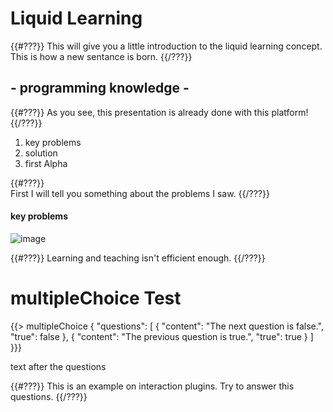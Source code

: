 # Liquid Learning

{{#???}}
This will give you a little introduction to the liquid learning concept.
This is how a new sentance is born.
{{/???}}

## - programming knowledge -
{{#???}}
As you see, this presentation is already done with this platform!
{{/???}}

1. key problems                                                                 
2. solution                                                                     
3. first Alpha                                                                  
                                                                                 
{{#???}}                                                                                                     
First I will tell you something about the problems I saw.
{{/???}}

#### key problems
![image](http://i.imgur.com/QL1vGjK.jpg)

{{#???}}
Learning and teaching isn't efficient enough.
{{/???}}


# multipleChoice Test

{{> multipleChoice {
	"questions": [
    	{ "content": "The next question is false.", "true": false },
    	{ "content": "The previous question is true.", "true": true }
    ]
}}}

text after the questions

{{#???}}
This is an example on interaction plugins. 
Try to answer this questions.
{{/???}}
